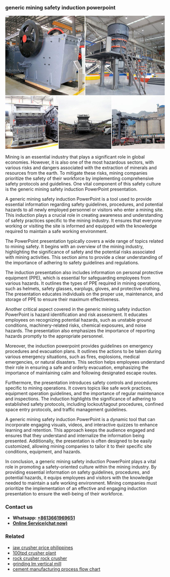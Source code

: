 <h3>generic mining safety induction powerpoint</h3><img src='1708499522.jpg' alt=''><p>Mining is an essential industry that plays a significant role in global economies. However, it is also one of the most hazardous sectors, with various risks and dangers associated with the extraction of minerals and resources from the earth. To mitigate these risks, mining companies prioritize the safety of their workforce by implementing comprehensive safety protocols and guidelines. One vital component of this safety culture is the generic mining safety induction PowerPoint presentation.</p><p>A generic mining safety induction PowerPoint is a tool used to provide essential information regarding safety guidelines, procedures, and potential hazards to all newly employed personnel or visitors who enter a mining site. This induction plays a crucial role in creating awareness and understanding of safety practices specific to the mining industry. It ensures that everyone working or visiting the site is informed and equipped with the knowledge required to maintain a safe working environment.</p><p>The PowerPoint presentation typically covers a wide range of topics related to mining safety. It begins with an overview of the mining industry, highlighting the significance of safety and the potential risks associated with mining activities. This section aims to provide a clear understanding of the importance of adhering to safety guidelines and regulations.</p><p>The induction presentation also includes information on personal protective equipment (PPE), which is essential for safeguarding employees from various hazards. It outlines the types of PPE required in mining operations, such as helmets, safety glasses, earplugs, gloves, and protective clothing. The presentation educates individuals on the proper use, maintenance, and storage of PPE to ensure their maximum effectiveness.</p><p>Another critical aspect covered in the generic mining safety induction PowerPoint is hazard identification and risk assessment. It educates employees on recognizing potential hazards, such as unstable ground conditions, machinery-related risks, chemical exposures, and noise hazards. The presentation also emphasizes the importance of reporting hazards promptly to the appropriate personnel.</p><p>Moreover, the induction powerpoint provides guidelines on emergency procedures and evacuation plans. It outlines the actions to be taken during various emergency situations, such as fires, explosions, medical emergencies, or natural disasters. This section helps employees understand their role in ensuring a safe and orderly evacuation, emphasizing the importance of maintaining calm and following designated escape routes.</p><p>Furthermore, the presentation introduces safety controls and procedures specific to mining operations. It covers topics like safe work practices, equipment operation guidelines, and the importance of regular maintenance and inspections. The induction highlights the significance of adhering to established safety protocols, including lockout/tagout procedures, confined space entry protocols, and traffic management guidelines.</p><p>A generic mining safety induction PowerPoint is a dynamic tool that can incorporate engaging visuals, videos, and interactive quizzes to enhance learning and retention. This approach keeps the audience engaged and ensures that they understand and internalize the information being presented. Additionally, the presentation is often designed to be easily customized, allowing mining companies to tailor it to their specific site conditions, equipment, and hazards.</p><p>In conclusion, a generic mining safety induction PowerPoint plays a vital role in promoting a safety-oriented culture within the mining industry. By providing essential information on safety guidelines, procedures, and potential hazards, it equips employees and visitors with the knowledge needed to maintain a safe working environment. Mining companies must prioritize the implementation of an effective and engaging induction presentation to ensure the well-being of their workforce.</p><h3>Contact us</h3><ul><li><strong>Whatsapp:&nbsp;<a href="https://wa.me/8613661969651">+8613661969651</a></strong></li><li><a href="https://swt.shibang-china.com/?git&amp;zhl&amp;generic mining safety induction powerpoint"><strong>Online Service(chat now)</strong></a></li></ul><h3>Related</h3><ul><li><a href='jaw crusher price philippines.md'>jaw crusher price philippines</a></li><li><a href='100tpd crusher plant.md'>100tpd crusher plant</a></li><li><a href='rock crusher rock crusher.md'>rock crusher rock crusher</a></li><li><a href='grinding lm vertical mill.md'>grinding lm vertical mill</a></li><li><a href='cement manufacturing process flow chart.md'>cement manufacturing process flow chart</a></li></ul>
